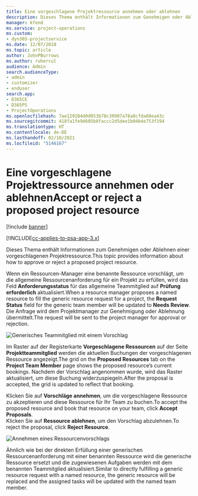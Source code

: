 ```yaml
---
title: Eine vorgeschlagene Projektressource annehmen oder ablehnen
description: Dieses Thema enthält Informationen zum Genehmigen oder Ablehnen einer vorgeschlagenen Projektressource.
manager: kfend
ms.service: project-operations
ms.custom:
- dyn365-projectservice
ms.date: 12/07/2018
ms.topic: article
author: JohnPBurrows
ms.author: ruhercul
audience: Admin
search.audienceType:
- admin
- customizer
- enduser
search.app:
- D365CE
- D365PS
- ProjectOperations
ms.openlocfilehash: 7ae129284d0d053b78c39907a78a0cfda60ea43c
ms.sourcegitcommit: 418fa1fe9d605b8faccc2d5dee1b04b4e753f194
ms.translationtype: HT
ms.contentlocale: de-DE
ms.lasthandoff: 02/10/2021
ms.locfileid: "5146167"
---
```

# <a name="accept-or-reject-a-proposed-project-resource"></a><span data-ttu-id="03a65-103">Eine vorgeschlagene Projektressource annehmen oder ablehnen</span><span class="sxs-lookup"><span data-stu-id="03a65-103">Accept or reject a proposed project resource</span></span>

[!include [banner](../includes/psa-now-project-operations.md)]

[!INCLUDE[cc-applies-to-psa-app-3.x](../includes/cc-applies-to-psa-app-3x.md)]

<span data-ttu-id="03a65-104">Dieses Thema enthält Informationen zum Genehmigen oder Ablehnen einer vorgeschlagenen Projektressource.</span><span class="sxs-lookup"><span data-stu-id="03a65-104">This topic provides information about how to approve or reject a proposed project resource.</span></span>

<span data-ttu-id="03a65-105">Wenn ein Ressourcen-Manager eine benannte Ressource vorschlägt, um die allgemeine Ressourcenanforderung für ein Projekt zu erfüllen, wird das Feld **Anforderungsstatus** für das allgemeine Teammitglied auf **Prüfung erforderlich** aktualisiert.</span><span class="sxs-lookup"><span data-stu-id="03a65-105">When a resource manager proposes a named resource to fill the generic resource request for a project, the **Request Status** field for the generic team member will be updated to **Needs Review**.</span></span> <span data-ttu-id="03a65-106">Die Anfrage wird dem Projektmanager zur Genehmigung oder Ablehnung übermittelt.</span><span class="sxs-lookup"><span data-stu-id="03a65-106">The request will be sent to the project manager for approval or rejection.</span></span>

![Generisches Teammitglied mit einem Vorschlag](media/RM-how-to-19.png)

<span data-ttu-id="03a65-108">Im Raster auf der Registerkarte **Vorgeschlagene Ressourcen** auf der Seite **Projektteammitglied** werden die aktuellen Buchungen der vorgeschlagenen Ressource angezeigt.</span><span class="sxs-lookup"><span data-stu-id="03a65-108">The grid on the **Proposed Resources** tab on the **Project Team Member** page shows the proposed resource’s current bookings.</span></span> <span data-ttu-id="03a65-109">Nachdem der Vorschlag angenommen wurde, wird das Raster aktualisiert, um diese Buchung widerzuspiegeln.</span><span class="sxs-lookup"><span data-stu-id="03a65-109">After the proposal is accepted, the grid is updated to reflect that booking.</span></span> 

<span data-ttu-id="03a65-110">Klicken Sie auf **Vorschläge annehmen**, um die vorgeschlagene Ressource zu akzeptieren und diese Ressource für Ihr Team zu buchen.</span><span class="sxs-lookup"><span data-stu-id="03a65-110">To accept the proposed resource and book that resource on your team, click **Accept Proposals**.</span></span>  
<span data-ttu-id="03a65-111">Klicken Sie auf **Ressource ablehnen**, um den Vorschlag abzulehnen.</span><span class="sxs-lookup"><span data-stu-id="03a65-111">To reject the proposal, click **Reject Resource**.</span></span>

![Annehmen eines Ressourcenvorschlags](media/RM-how-to-20.png) 

<span data-ttu-id="03a65-113">Ähnlich wie bei der direkten Erfüllung einer generischen Ressourcenanforderung mit einer benannten Ressource wird die generische Ressource ersetzt und die zugewiesenen Aufgaben werden mit dem benannten Teammitglied aktualisiert.</span><span class="sxs-lookup"><span data-stu-id="03a65-113">Similar to directly fulfilling a generic resource request with a named resource, the generic resource will be replaced and the assigned tasks will be updated with the named team member.</span></span>
